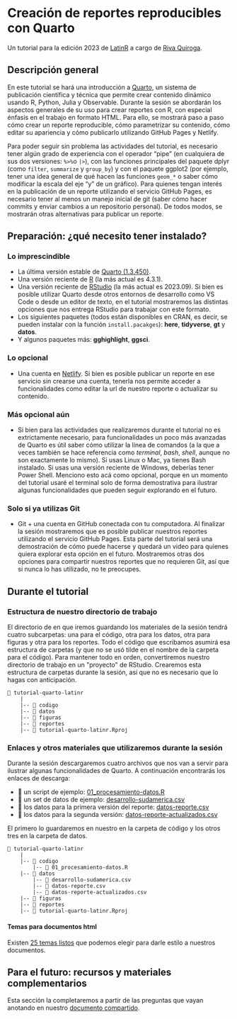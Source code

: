 # Creación de reportes reproducibles con Quarto
Un tutorial para la edición 2023 de [LatinR](https://latin-r.com/) a cargo de [Riva Quiroga](https://rivaquiroga.cl/).

## Descripción general
En este tutorial se hará una introducción a [Quarto](https://quarto.org/), un sistema de publicación científica y técnica que permite crear contenido dinámico usando R, Python, Julia y Observable. Durante la sesión se abordarán los aspectos generales de su uso para crear reportes con R, con especial énfasis en el trabajo en formato HTML. Para ello, se mostrará paso a paso cómo crear un reporte reproducible, cómo parametrizar su contenido, cómo editar su apariencia y cómo publicarlo utilizando GitHub Pages y Netlify.

Para poder seguir sin problema las actividades del tutorial, es necesario tener algún grado de experiencia con el operador “pipe” (en cualquiera de sus dos versiones: `%>%`o `|>`), con las funciones principales del paquete dplyr (como `filter`, `summarize` y `group_by`) y con el paquete ggplot2 (por ejemplo, tener una idea general de qué hacen las funciones `geom_*` o saber cómo modificar la escala del eje “y” de un gráfico). Para quienes tengan interés en la publicación de un reporte utilizando el servicio GitHub Pages, es necesario tener al menos un manejo inicial de git (saber cómo hacer commits y enviar cambios a un repositorio personal). De todos modos, se mostrarán otras alternativas para publicar un reporte.

## Preparación: ¿qué necesito tener instalado?

### Lo imprescindible

- La última versión estable de [Quarto (1.3.450)](https://quarto.org/docs/get-started/). 
- Una versión reciente de [R](https://cran.r-project.org/) (la más actual es 4.3.1).
- Una versión reciente de [RStudio](https://posit.co/download/rstudio-desktop/) (la más actual es 2023.09). Si bien es posible utilizar Quarto desde otros entornos de desarrollo como VS Code o desde un editor de texto, en el tutorial mostraremos las distintas opciones que nos entrega RStudio para trabajar con este formato.
- Los siguientes paquetes (todos están disponibles en CRAN, es decir, se pueden instalar con la función `install.pacakges`): **here**, **tidyverse**, **gt** y **datos**.
- Y algunos paquetes más: **gghighlight**, **ggsci**.

### Lo opcional
- Una cuenta en [Netlify](https://www.netlify.com/). Si bien es posible publicar un reporte en ese servicio sin crearse una cuenta, tenerla nos permite acceder a funcionalidades como editar la url de nuestro reporte o actualizar su contenido.

### Más opcional aún
- Si bien para las actividades que realizaremos durante el tutorial no es extrictamente necesario, para funcionalidades un poco más avanzadas de Quarto es útil saber cómo utilizar la línea de comandos (a la que a veces también se hace referencia como _terminal_, _bash_, _shell_, aunque no son exactamente lo mismo). Si usas Linux o Mac, ya tienes Bash instalado. Si usas una versión reciente de Windows, deberías tener Power Shell. Menciono esto acá como opcional, porque en un momento del tutorial usaré el terminal solo de forma demostrativa para ilustrar algunas funcionalidades que pueden seguir explorando en el futuro. 
  
### Solo si ya utilizas Git
- Git + una cuenta en GitHub conectada con tu computadora. Al finalizar la sesión mostraremos que es posible publicar nuestros reportes utilizando el servicio GitHub Pages. Esta parte del tutorial será una demostración de cómo puede hacerse y quedará un video para quienes quiera explorar esta opción en el futuro. Mostraremos otras dos opciones para compartir nuestros reportes que no requieren Git, así que si nunca lo has utilizado, no te preocupes. 

## Durante el tutorial

### Estructura de nuestro directorio de trabajo

El directorio de en que iremos guardando los materiales de la sesión tendrá cuatro subcarpetas: una para el código, otra para los datos, otra para figuras y otra para los reportes. Todo el código que escribamos asumirá esa estructura de carpetas (y que no se usó tilde en el nombre de la carpeta para el código). Para mantener todo en orden, convertiremos nuestro directorio de trabajo en un "proyecto" de RStudio. Crearemos esta estructura de carpetas durante la sesión, así que no es necesario que lo hagas con anticipación.

```
📂 tutorial-quarto-latinr
    |
    |-- 📁 codigo
    |-- 📁 datos
    |-- 📁 figuras
    |-- 📁 reportes
    |-- 🔵 tutorial-quarto-latinr.Rproj
```

### Enlaces y otros materiales que utilizaremos durante la sesión

Durante la sesión descargaremos cuatro archivos que nos van a servir para ilustrar algunas funcionalidades de Quarto. A continuación encontrarás los enlaces de descarga:

- 📄 un script de ejemplo: [01_procesamiento-datos.R](https://www.dropbox.com/scl/fi/1gduq3ayew0prshjehpb0/01_procesamiento-datos.R?rlkey=wkij0umzywopu4tgx1u4l3mlp&dl=0) 
- 📄 un set de datos de ejemplo: [desarrollo-sudamerica.csv](https://www.dropbox.com/scl/fi/j6ulgn05xmh9dpv78bt6l/desarrollo-sudamerica.csv?rlkey=4s0jyh1q9819vi0rys922iqo9&dl=0)
- 📄 los datos para la primera versión del reporte: [datos-reporte.csv](https://www.dropbox.com/scl/fi/hc2h0waaifcbv7vovb7g3/datos-reporte.csv?rlkey=phn9qw3j50e753l6vufmfwh6a&dl=0)
- 📄 los datos para la segunda versión: [datos-reporte-actualizados.csv](https://www.dropbox.com/scl/fi/ibddb3jhuwja71kp57uy1/datos-reporte-actualizados.csv?rlkey=259uk0aodq0t5tzayoor3kv23&dl=0)

El primero lo guardaremos en nuestro en la carpeta de código y los otros tres en la carpeta de datos.

```
📂 tutorial-quarto-latinr
    |
    |-- 📁 codigo
        |-- 📄 01_procesamiento-datos.R 
    |-- 📁 datos
        |-- 📄 desarrollo-sudamerica.csv
        |-- 📄 datos-reporte.csv
        |-- 📄 datos-reporte-actualizados.csv
    |-- 📁 figuras
    |-- 📁 reportes
    |-- 🔵 tutorial-quarto-latinr.Rproj
```

#### Temas para documentos html

Existen [25 temas listos](https://quarto.org/docs/output-formats/html-themes.html) que podemos elegir para darle estilo a nuestros documentos.


## Para el futuro: recursos y materiales complementarios

Esta sección la completaremos a partir de las preguntas que vayan anotando en nuestro [documento compartido](https://docs.google.com/document/d/1aG-ssbPPIe3HryaVlW2-ZPgbY1k1kjJ1N-_yf8I5C8w/edit?usp=sharing).
